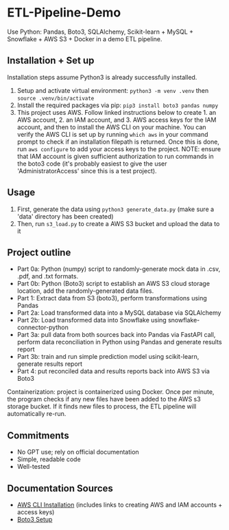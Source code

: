 # ETL-Pipeline-Demo
Use Python: Pandas, Boto3, SQLAlchemy, Scikit-learn + MySQL + Snowflake + AWS S3 + Docker in a demo ETL pipeline.

## Installation + Set up
Installation steps assume Python3 is already successfully installed. 

1. Setup and activate virtual environment: `python3 -m venv .venv` then `source .venv/bin/activate`
2. Install the required packages via pip: `pip3 install boto3 pandas numpy`
3. This project uses AWS. Follow linked instructions below to create 1. an AWS account, 2. an IAM account, and 3. AWS access keys for the IAM account, and then to install the AWS CLI on your machine. You can verify the AWS CLI is set up by running `which aws` in your command prompt to check if an installation filepath is returned. Once this is done, run `aws configure` to add your access keys to the project. NOTE: ensure that IAM account is given sufficient authorization to run commands in the boto3 code (it's probably easiest to give the user 'AdministratorAccess' since this is a test project).


## Usage

1. First, generate the data using `python3 generate_data.py` (make sure a 'data' directory has been created)
2. Then, run `s3_load.py` to create a AWS S3 bucket and upload the data to it

## Project outline
* Part 0a: Python (numpy) script to randomly-generate mock data in .csv, .pdf, and .txt formats.
* Part 0b: Python (Boto3) script to establish an AWS S3 cloud storage location, add the randomly-generated data files.
* Part 1: Extract data from S3 (boto3), perform transformations using Pandas
* Part 2a: Load transformed data into a MySQL database via SQLAlchemy
* Part 2b: Load transformed data into Snowflake using snowflake-connector-python
* Part 3a: pull data from both sources back into Pandas via FastAPI call, perform data reconciliation in Python using Pandas and generate results report
* Part 3b: train and run simple prediction model using scikit-learn, generate results report
* Part 4: put reconciled data and results reports back into AWS S3 via Boto3

Containerization: project is containerized using Docker. Once per minute, the program checks if any new files have been added to the AWS s3 storage bucket. If it finds new files to process, the ETL pipeline will automatically re-run.


## Commitments
* No GPT use; rely on official documentation
* Simple, readable code
* Well-tested


## Documentation Sources
* [AWS CLI Installation](https://docs.aws.amazon.com/cli/latest/userguide/getting-started-install.html) (includes links to creating AWS and IAM accounts + access keys)
* [Boto3 Setup](https://boto3.amazonaws.com/v1/documentation/api/latest/guide/sqs.html)